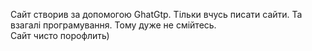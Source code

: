 Сайт створив за допомогою GhatGtp. Тільки вчусь писати сайти. Та взагалі програмування. Тому дуже не смійтесь.  
Сайт чисто порофлить)
